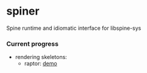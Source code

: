 # spiner
Spine runtime and idiomatic interface for libspine-sys

### Current progress 
 * rendering skeletons:
   * raptor: [demo](https://media.giphy.com/media/5bpX7d7LIqUg96qZJH/giphy.gif)
